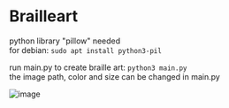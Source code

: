 # Brailleart

python library "pillow" needed   
for debian: `sudo apt install python3-pil`

run main.py to create braille art: `python3 main.py`   
the image path, color and size can be changed in main.py   

![image](https://github.com/SunkenHero/brailleart/assets/112504554/30e074fd-c9b7-4ae4-a691-a3f56a656369)

